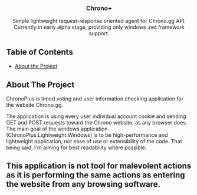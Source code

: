 <p align="center">
  <h3 align="center">Chrono+</h3>
  <p align="center">
    Simple lightweight request-response oriented agent for Chrono.gg API.
	Currently in early alpha stage, providing only windows .net framework support.
    <br />
  </p>
</p>



<!-- TABLE OF CONTENTS -->
## Table of Contents

* [About the Project](#about-the-project)



<!-- ABOUT THE PROJECT -->
## About The Project

ChronoPlus is timed voting and user information checking application for the website Chrono.gg. 

The application is using every user individual account cookie and sending GET and POST requests toward the Chrono website, as any browser does.
The main goal of the windows application (ChronoPlus.Lightweight.Windows) is to be high-performance and lightweight application, not ease of use or extensibility of the code.
That being said, I'm aiming for best readability where possible.

## This application is not tool for malevolent actions as it is performing the same actions as entering the website from any browsing software.